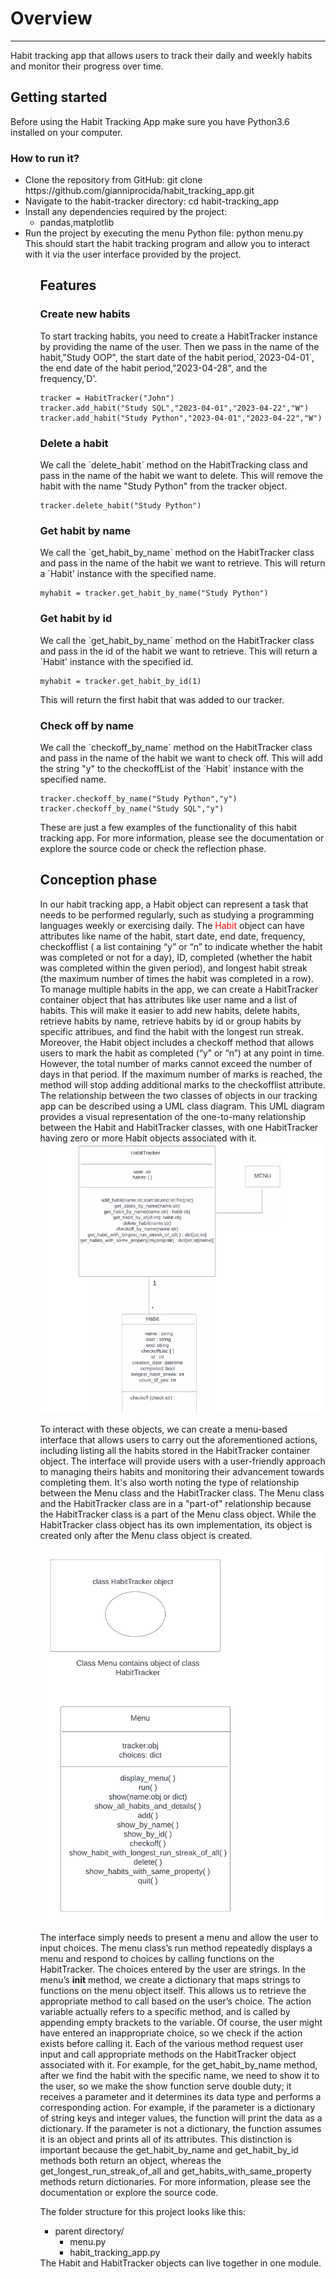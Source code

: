 <!DOCTYPE html>
<html lang="en">
<head>
    <meta charset="UTF-8">
</head>
<body>
<h1>Overview</h1>
<hr>
<p>Habit tracking app that allows users to track their daily and weekly habits and 
      monitor their progress over time. </a></p>
<h2>Getting started</h2>

Before using the Habit Tracking App make sure you have Python3.6 installed on your computer.
<h3>How to run it?</h3>
     <ul>
      <li>Clone the repository from GitHub: git clone https://github.com/gianniprocida/habit_tracking_app.git</li>
      <li>Navigate to the habit-tracker directory: cd habit-tracking_app</li>
      <li>Install any dependencies required by the project:
        <ul>
          <li>pandas,matplotlib</li>
        </ul>
      </li>   
      <li>Run the project by executing the menu Python file: python menu.py</li>
      This should start the habit tracking program and allow you to interact with it via the user interface provided by the project.
    <ul>
<h2>Features</h2>
<h3>Create new habits</h3>
To start tracking habits, you need to create a HabitTracker instance by providing the name of the user. Then we pass in the name of the habit,"Study OOP", the start date of the habit period,`2023-04-01`, the end date of the habit period,"2023-04-28", and the frequency,'D'.

```
tracker = HabitTracker("John")
tracker.add_habit("Study SQL","2023-04-01","2023-04-22","W")
tracker.add_habit("Study Python","2023-04-01","2023-04-22","W")
```

<h3>Delete a habit</h3>
We call the `delete_habit` method on the HabitTracking class and pass in the name of the habit we want to delete.
This will remove the habit with the name "Study Python" from the tracker object.

```
tracker.delete_habit("Study Python")
```

<h3>Get habit by name</h3>
We call the `get_habit_by_name` method on the HabitTracker class and pass in the 
name of the habit we want to retrieve. This will return a `Habit' instance with the specified name.

```
myhabit = tracker.get_habit_by_name("Study Python")
```

<h3>Get habit by id</h3>
We call the `get_habit_by_name` method on the HabitTracker class and pass in the id of
the habit we want to retrieve. This will return a `Habit' instance with the specified id.

```
myhabit = tracker.get_habit_by_id(1)
```
This will return the first habit that was added to our tracker.
<h3>Check off by name</h3>
We call the `checkoff_by_name` method on the HabitTracker class and pass in the name of the habit we want to check off. This 
will add the string "y" to the checkoffList of the `Habit` instance with the specified name.

```
tracker.checkoff_by_name("Study Python","y")
tracker.checkoff_by_name("Study SQL","y")
```
These are just a few examples of the functionality of this habit tracking app. 
For more information, please see the documentation or explore the source code or check the reflection phase.
<h2>Conception phase</h2>

In our habit tracking app, a Habit object can represent a task that needs to be performed 
regularly, such as studying a programming languages weekly or exercising daily. 
The <span style="color: red;">Habit</span> object can have attributes like name of the habit, 
start date, end date, frequency, checkofflist ( a list containing “y” or “n” to indicate 
whether the habit was completed or not for a day), ID, completed (whether the habit was 
completed within the given period), and longest habit streak (the maximum number of times 
the habit was completed in a row). To manage multiple habits in  the app, we can create a 
HabitTracker container object that 
has attributes like user name and a list of habits. This will make it easier to add new
 habits, delete habits, retrieve habits by name, retrieve habits by id or group habits by 
 specific attribues, and find the habit with the longest run streak. Moreover, 
 the Habit object includes a checkoff method that 
 allows users to mark the habit as completed (“y” or “n”) at any point in time. However, the total number of marks cannot 
 exceed the number of days in that period. If the maximum number of marks is reached, the 
 method will stop adding additional marks to the checkofflist attribute.
 The relationship between the two classes of objects in our tracking app can be described 
 using a UML class diagram. 
 This UML diagram provides a visual representation of the 
 one-to-many relationship between the Habit and HabitTracker classes, with one HabitTracker
  having zero or more Habit objects associated with it. 
<img src="uml_diagr.png" alt="Description of the image">
 
 To interact with these objects, we can create a menu-based interface that allows users to carry out the aforementioned actions, including listing all the habits stored in the HabitTracker container object. The interface will provide users with a user-friendly approach to managing theirs habits and monitoring their advancement towards completing them.  It's also worth noting the type of relationship between the Menu class and the HabitTracker class. The Menu class and the HabitTracker class are in a "part-of" relationship because the HabitTracker class is a part of the Menu class object. While the HabitTracker class object has its own implementation, its object is created only after the Menu class object is created.


<img src="uml_diag_menu.png" alt="Description of the image">


The interface simply needs to present a menu and allow the user to input choices. The menu class’s run method repeatedly displays a menu and respond to choices by calling functions on the HabitTracker. The choices entered by the user are strings. In the menu’s __init__ method, we create a dictionary that maps strings to functions on the menu object itself.  This allows us to retrieve the appropriate method to call based on the user’s choice.  The action variable actually refers to a specific method, and is called by appending empty brackets to the variable. Of course, the user might have entered an inappropriate choice, so we check if the action exists before calling it. Each of the various method request user input and call appropriate methods on the HabitTracker object associated with it. For example, for the get_habit_by_name method, after we find the habit with the specific name, we need to show it to the user, so we make the show function serve double duty; it receives a parameter and it determines its data type and performs a corresponding action. For example, if the parameter is a dictionary of string keys and integer values, the function will print the data as a dictionary. If the parameter is not a dictionary, the function assumes it is an object and prints all of its attributes. This distinction is important because the get_habit_by_name and get_habit_by_id methods both return an object, whereas the get_longest_run_streak_of_all and get_habits_with_same_property methods return dictionaries. For more information, please see the documentation or explore the source code.





 The folder structure for this project looks like this:
 <ul>
  <li>parent directory/
    <ul>
      <li>menu.py</li>
      <li>habit_tracking_app.py</li>
    </ul>
  </li>
</ul>
The Habit and HabitTracker objects can live together in one module. 
</body>
